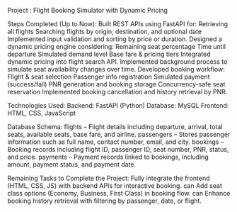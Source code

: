 Project : Flight Booking Simulator with Dynamic Pricing

Steps Completed (Up to Now):
Built REST APIs using FastAPI for:
Retrieving all flights
Searching flights by origin, destination, and optional date
Implemented input validation and sorting by price or duration.
Designed a dynamic pricing engine considering:
Remaining seat percentage
Time until departure
Simulated demand level
Base fare & pricing tiers
Integrated dynamic pricing into flight search API.
Implemented background process to simulate seat availability changes over time.
Developed booking workflow:
Flight & seat selection
Passenger info registration
Simulated payment (success/fail)
PNR generation and booking storage
Concurrency-safe seat reservation
Implemented booking cancellation and history retrieval by PNR.

Technologies Used:
Backend: FastAPI (Python)
Database: MySQL
Frontend: HTML, CSS, JavaScript

Database Schema:
flights – Flight details including departure, arrival, total seats, available seats, base fare, and airline.
passengers – Stores passenger information such as full name, contact number, email, and city.
bookings – Booking records including flight ID, passenger ID, seat number, PNR, status, and price.
payments – Payment records linked to bookings, including amount, payment status, and payment date.

Remaining Tasks to Complete the Project:
Fully integrate the frontend (HTML, CSS, JS) with backend APIs for interactive booking.
can Add seat class options (Economy, Business, First Class) in booking flow.
can Enhance booking history retrieval with filtering by passenger, date, or flight.
